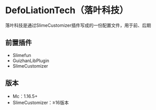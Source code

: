 # DefoLiationTech（落叶科技）
 落叶科技是通过SlimeCustomizer插件写成的一份配置文件，用于前、后期
## 前置插件
- Slimefun
- GuizhanLibPlugin
- SlimeCustomizer
 ## 版本
- Mc：1.16.5+
- SlimeCustomizer：≥16版本
